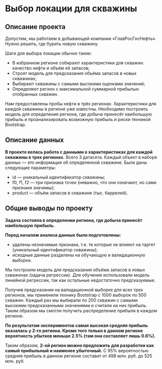 # Выбор локации для скважины
## Описание проекта
Допустим, мы работаем в добывающей компании «ГлавРосГосНефть». Нужно решить, где бурить новую скважину.

Шаги для выбора локации обычно такие:
- В избранном регионе собирают характеристики для скважин: качество нефти и объём её запасов;
- Строят модель для предсказания объёма запасов в новых скважинах;
- Выбирают скважины с самыми высокими оценками значений;
- Определяют регион с максимальной суммарной прибылью отобранных скважин.

Нам предоставлены пробы нефти в трёх регионах. Характеристики для каждой скважины в регионе уже известны. Необходимо построить модель для определения региона, где добыча принесёт наибольшую прибыль и проанализировать возможную прибыль и риски техникой Bootstrap.

## Описание данных
**В проекте велась работа с данными о характеристиках для каждой скважины в трех регионах.** Всего 3 датасета. Каждый объект в наборе данных — это информация об определенной скважине. Были даны следующие параметры:
- id — уникальный идентификатор скважины;
- f0, f1, f2 — три признака точек (неважно, что они означают, но сами признаки значимы);
- product — объём запасов в скважине (тыс. баррелей).

## Общие выводы по проекту
**Задача состояла в определении региона, где добыча принесёт наибольшую прибыль.**

**Перед началом анализа данные были подготовлены:**
- удалены незначимые признаки, т.е. те которые не влияют на таргет (уникальный идентификатор скважины);
- исходные данные разделены на обучающую и валидационную выборки.

Мы построили модель для предсказания объёма запасов в новых скважинах (задача регрессии). Для обучения использовали модель линейной регрессии, так как остальные недостаточно предсказуемые.

Получив предсказания на валидационной выборке для всех трех регионов, мы применили технику Bootstrap с 1000 выборок по 500 скважин. Каждый раз мы выбирали по 200 скважин с самыми высокими предсказанными значениями и считали на них прибыль. Таким образом мы смогли получить распределение прибыли в каждом регионе.

**По результатам экспериментов самая высокая средняя прибыль оказалась у 2-го региона. Кроме того только в данном регионе вероятность убытков меньше 2.5% (там она составляет лишь 0.6%).**

Таким образом, **2-ой регион можно предложить для разработки как самый прибыльный и наименее убыточный.** С 95% вероятностью средняя прибыль в данном регионе составит от 498 млн. руб. до 525 млн. руб.
